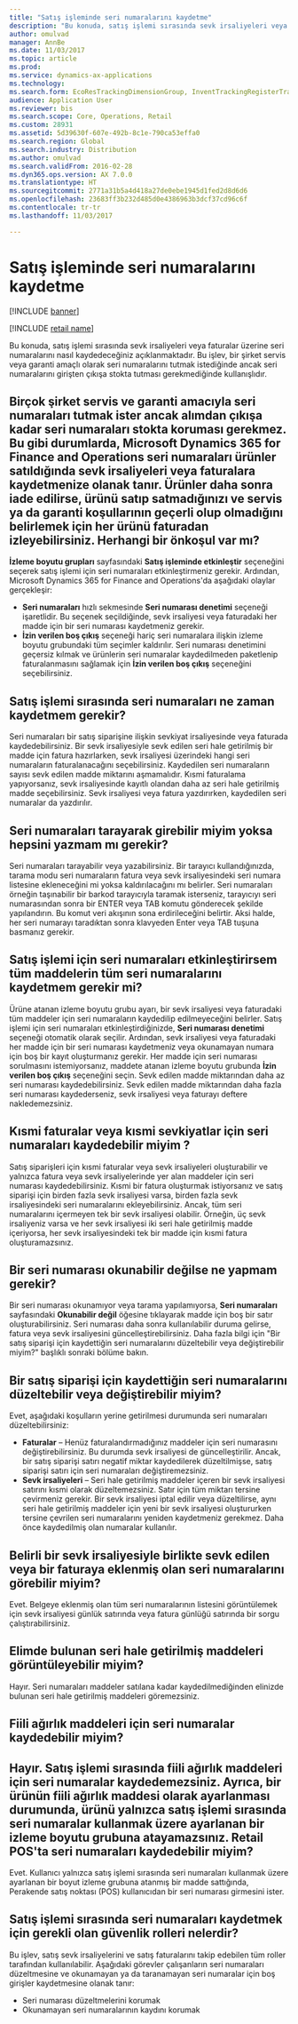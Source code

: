 ```yaml
---
title: "Satış işleminde seri numaralarını kaydetme"
description: "Bu konuda, satış işlemi sırasında sevk irsaliyeleri veya faturalar üzerine seri numaralarını nasıl kaydedeceğiniz açıklanmaktadır. Bu işlev, bir şirket servis veya garanti amaçlı olarak seri numaralarını tutmak istediğinde ancak seri numaralarını girişten çıkışa stokta tutması gerekmediğinde kullanışlıdır."
author: omulvad
manager: AnnBe
ms.date: 11/03/2017
ms.topic: article
ms.prod: 
ms.service: dynamics-ax-applications
ms.technology: 
ms.search.form: EcoResTrackingDimensionGroup, InventTrackingRegisterTrans, SalesEditLines, SalesTable
audience: Application User
ms.reviewer: bis
ms.search.scope: Core, Operations, Retail
ms.custom: 28931
ms.assetid: 5d39630f-607e-492b-8c1e-790ca53effa0
ms.search.region: Global
ms.search.industry: Distribution
ms.author: omulvad
ms.search.validFrom: 2016-02-28
ms.dyn365.ops.version: AX 7.0.0
ms.translationtype: HT
ms.sourcegitcommit: 2771a31b5a4d418a27de0ebe1945d1fed2d8d6d6
ms.openlocfilehash: 23683ff3b232d485d0e4386963b3dcf37cd96c6f
ms.contentlocale: tr-tr
ms.lasthandoff: 11/03/2017

---
```


# <a name="register-serial-numbers-in-the-sales-process"></a>Satış işleminde seri numaralarını kaydetme

[!INCLUDE [banner](../includes/banner.md)]

[!INCLUDE [retail name](../includes/retail-name.md)]

Bu konuda, satış işlemi sırasında sevk irsaliyeleri veya faturalar üzerine seri numaralarını nasıl kaydedeceğiniz açıklanmaktadır. Bu işlev, bir şirket servis veya garanti amaçlı olarak seri numaralarını tutmak istediğinde ancak seri numaralarını girişten çıkışa stokta tutması gerekmediğinde kullanışlıdır.

Birçok şirket servis ve garanti amacıyla seri numaraları tutmak ister ancak alımdan çıkışa kadar seri numaraları stokta koruması gerekmez. Bu gibi durumlarda, Microsoft Dynamics 365 for Finance and Operations seri numaraları ürünler satıldığında sevk irsaliyeleri veya faturalara kaydetmenize olanak tanır. Ürünler daha sonra iade edilirse, ürünü satıp satmadığınızı ve servis ya da garanti koşullarının geçerli olup olmadığını belirlemek için her ürünü faturadan izleyebilirsiniz.
Herhangi bir önkoşul var mı?
----------------------------

**İzleme boyutu grupları** sayfasındaki **Satış işleminde etkinleştir** seçeneğini seçerek satış işlemi için seri numaraları etkinleştirmeniz gerekir. Ardından, Microsoft Dynamics 365 for Finance and Operations'da aşağıdaki olaylar gerçekleşir:
-   **Seri numaraları** hızlı sekmesinde **Seri numarası denetimi** seçeneği işaretlidir. Bu seçenek seçildiğinde, sevk irsaliyesi veya faturadaki her madde için bir seri numarası kaydetmeniz gerekir.
-   **İzin verilen boş çıkış** seçeneği hariç seri numaralara ilişkin izleme boyutu grubundaki tüm seçimler kaldırılır. Seri numarası denetimini geçersiz kılmak ve ürünlerin seri numaralar kaydedilmeden paketlenip faturalanmasını sağlamak için **İzin verilen boş çıkış** seçeneğini seçebilirsiniz.

## <a name="when-do-i-register-serial-numbers-during-the-sales-process"></a>Satış işlemi sırasında seri numaraları ne zaman kaydetmem gerekir?
Seri numaraları bir satış siparişine ilişkin sevkiyat irsaliyesinde veya faturada kaydedebilirsiniz. Bir sevk irsaliyesiyle sevk edilen seri hale getirilmiş bir madde için fatura hazırlarken, sevk irsaliyesi üzerindeki hangi seri numaraların faturalanacağını seçebilirsiniz. Kaydedilen seri numaraların sayısı sevk edilen madde miktarını aşmamalıdır. Kısmi faturalama yapıyorsanız, sevk irsaliyesinde kayıtlı olandan daha az seri hale getirilmiş madde seçebilirsiniz. Sevk irsaliyesi veya fatura yazdırırken, kaydedilen seri numaralar da yazdırılır.

## <a name="can-i-enter-serial-numbers-by-scanning-them-or-do-i-have-to-type-them"></a>Seri numaraları tarayarak girebilir miyim yoksa hepsini yazmam mı gerekir?
Seri numaraları tarayabilir veya yazabilirsiniz. Bir tarayıcı kullandığınızda, tarama modu seri numaraların fatura veya sevk irsaliyesindeki seri numara listesine ekleneceğini mi yoksa kaldırılacağını mı belirler. Seri numaraları örneğin taşınabilir bir barkod tarayıcıyla taramak isterseniz, tarayıcıyı seri numarasından sonra bir ENTER  veya TAB komutu gönderecek şekilde yapılandırın. Bu komut veri akışının sona erdirileceğini belirtir. Aksi halde, her seri numarayı taradıktan sonra klavyeden Enter veya TAB tuşuna basmanız gerekir.

## <a name="if-i-enable-serial-numbers-for-the-sales-process-do-i-have-to-register-all-serial-numbers-for-all-items"></a>Satış işlemi için seri numaraları etkinleştirirsem tüm maddelerin tüm seri numaralarını kaydetmem gerekir mi?
Ürüne atanan izleme boyutu grubu ayarı, bir sevk irsaliyesi veya faturadaki tüm maddeler için seri numaraların kaydedilip edilmeyeceğini belirler. Satış işlemi için seri numaraları etkinleştirdiğinizde, **Seri numarası denetimi** seçeneği otomatik olarak seçilir. Ardından, sevk irsaliyesi veya faturadaki her madde için bir seri numarası kaydetmeniz veya okunamayan numara için boş bir kayıt oluşturmanız gerekir. Her madde için seri numarası sorulmasını istemiyorsanız, maddete atanan izleme boyutu grubunda **İzin verilen boş çıkış** seçeneğini seçin. Sevk edilen madde miktarından daha az seri numarası kaydedebilirsiniz. Sevk edilen madde miktarından daha fazla seri numarası kaydederseniz, sevk irsaliyesi veya faturayı deftere nakledemezsiniz.

## <a name="can-i-register-serial-numbers-for-partial-invoices-and-partial-shipments"></a>Kısmi faturalar veya kısmi sevkiyatlar için seri numaraları kaydedebilir miyim ?
Satış siparişleri için kısmi faturalar veya sevk irsaliyeleri oluşturabilir ve yalnızca fatura veya sevk irsaliyelerinde yer alan maddeler için seri numarası kaydedebilirsiniz. Kısmi bir fatura oluşturmak istiyorsanız ve satış siparişi için birden fazla sevk irsaliyesi varsa, birden fazla sevk irsaliyesindeki seri numaralarını ekleyebilirsiniz. Ancak, tüm seri numaralarını içermeyen tek bir sevk irsaliyesi olabilir. Örneğin, üç sevk irsaliyeniz varsa ve her sevk irsaliyesi iki seri hale getirilmiş madde içeriyorsa, her sevk irsaliyesindeki tek bir madde için kısmi fatura oluşturamazsınız.

## <a name="what-do-i-do-when-a-serial-number-isnt-readable"></a>Bir seri numarası okunabilir değilse ne yapmam gerekir?
Bir seri numarası okunamıyor veya tarama yapılamıyorsa, **Seri numaraları** sayfasındaki **Okunabilir değil** öğesine tıklayarak madde için boş bir satır oluşturabilirsiniz. Seri numarası daha sonra kullanılabilir duruma gelirse, fatura veya sevk irsaliyesini güncelleştirebilirsiniz. Daha fazla bilgi için "Bir satış siparişi için kaydettiğin seri numaralarını düzeltebilir veya değiştirebilir miyim?" başlıklı sonraki bölüme bakın.

## <a name="can-i-correct-or-change-the-serial-numbers-that-i-have-registered-for-a-sales-order"></a>Bir satış siparişi için kaydettiğin seri numaralarını düzeltebilir veya değiştirebilir miyim?
Evet, aşağıdaki koşulların yerine getirilmesi durumunda seri numaraları düzeltebilirsiniz:
-   **Faturalar** – Henüz faturalandırmadığınız maddeler için seri numarasını değiştirebilirsiniz. Bu durumda sevk irsaliyesi de güncelleştirilir. Ancak, bir satış siparişi satırı negatif miktar kaydedilerek düzeltilmişse, satış siparişi satırı için seri numaraları değiştiremezsiniz.
-   **Sevk irsaliyeleri** – Seri hale getirilmiş maddeler içeren bir sevk irsaliyesi satırını kısmi olarak düzeltemezsiniz. Satır için tüm miktarı tersine çevirmeniz gerekir. Bir sevk irsaliyesi iptal edilir veya düzeltilirse, aynı seri hale getirilmiş maddeler için yeni bir sevk irsaliyesi oluştururken tersine çevrilen seri numaralarını yeniden kaydetmeniz gerekmez. Daha önce kaydedilmiş olan numaralar kullanılır.

## <a name="can-i-view-the-serial-numbers-that-were-shipped-together-with-a-specific-packing-slip-or-that-were-included-on-an-invoice"></a>Belirli bir sevk irsaliyesiyle birlikte sevk edilen veya bir faturaya eklenmiş olan seri numaralarını görebilir miyim?
Evet. Belgeye eklenmiş olan tüm seri numaralarının listesini görüntülemek için sevk irsaliyesi günlük satırında veya fatura günlüğü satırında bir sorgu çalıştırabilirsiniz.

## <a name="can-i-view-the-serialized-items-that-i-have-on-hand"></a>Elimde bulunan seri hale getirilmiş maddeleri görüntüleyebilir miyim?
Hayır. Seri numaraları maddeler satılana kadar kaydedilmediğinden elinizde bulunan seri hale getirilmiş maddeleri göremezsiniz.

## <a name="can-i-register-serial-numbers-for-catchweight-items"></a>Fiili ağırlık maddeleri için seri numaralar kaydedebilir miyim?
Hayır. Satış işlemi sırasında fiili ağırlık maddeleri için seri numaralar kaydedemezsiniz. Ayrıca, bir ürünün fiili ağırlık maddesi olarak ayarlanması durumunda, ürünü yalnızca satış işlemi sırasında seri numaralar kullanmak üzere ayarlanan bir izleme boyutu grubuna atayamazsınız.
Retail POS'ta seri numaraları kaydedebilir miyim?
------------------------------------------------

Evet. Kullanıcı yalnızca satış işlemi sırasında seri numaraları kullanmak üzere ayarlanan bir boyut izleme grubuna atanmış bir madde sattığında, Perakende satış noktası (POS) kullanıcıdan bir seri numarası girmesini ister.

## <a name="what-security-roles-are-required-in-order-to-register-serial-numbers-during-the-sales-process"></a>Satış işlemi sırasında seri numaraları kaydetmek için gerekli olan güvenlik rolleri nelerdir?
Bu işlev, satış sevk irsaliyelerini ve satış faturalarını takip edebilen tüm roller tarafından kullanılabilir. Aşağıdaki görevler çalışanların seri numaraları düzeltmesine ve okunamayan ya da taranamayan seri numaralar için boş girişler kaydetmesine olanak tanır:
-   Seri numarası düzeltmelerini korumak
-   Okunamayan seri numaralarının kaydını korumak






